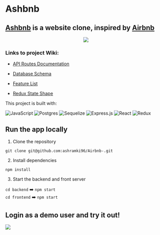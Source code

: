 # Ashbnb


## [Ashbnb](https://ashbnb.herokuapp.com/) is a website clone, inspired by [Airbnb](https://www.airbnb.com/)
<p align ="center">
<img src="https://iili.io/Zf4IwB.png"></img>
</p>

### Links to project Wiki:

* [API Routes Documentation](https://github.com/ashramki96/Airbnb-/wiki/API-Routes)

* [Database Schema](https://github.com/ashramki96/Airbnb-/wiki/Database-Schema-Image)

* [Feature List](https://github.com/ashramki96/Airbnb-/wiki/Feature-List)

* [Redux State Shape](https://github.com/ashramki96/Airbnb-/wiki/Redux-State-Shape)


This project is built with:

![JavaScript](https://img.shields.io/badge/javascript-%23323330.svg?style=for-the-badge&logo=javascript&logoColor=%23F7DF1E)
![Postgres](https://img.shields.io/badge/postgres-%23316192.svg?style=for-the-badge&logo=postgresql&logoColor=white)
![Sequelize](https://img.shields.io/badge/Sequelize-52B0E7?style=for-the-badge&logo=Sequelize&logoColor=white)
![Express.js](https://img.shields.io/badge/express.js-%23404d59.svg?style=for-the-badge&logo=express&logoColor=%2361DAFB)
![React](https://img.shields.io/badge/react-%2320232a.svg?style=for-the-badge&logo=react&logoColor=%2361DAFB)
![Redux](https://img.shields.io/badge/redux-%23593d88.svg?style=for-the-badge&logo=redux&logoColor=white)


## Run the app locally

1. Clone the repository

`git clone git@github.com:ashramki96/Airbnb-.git`

2. Install dependencies 

`npm install`

3. Start the backend and front server

`cd backend` :arrow_right: `npm start` <br>
`cd frontend` :arrow_right: `npm start`

## Login as a demo user and try it out!

![](https://i.ibb.co/8K0GVsf/splashpagedemouser.png)





